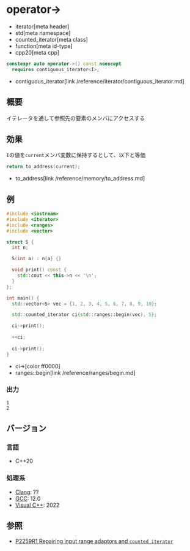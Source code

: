 # operator->
* iterator[meta header]
* std[meta namespace]
* counted_iterator[meta class]
* function[meta id-type]
* cpp20[meta cpp]

```cpp
constexpr auto operator->() const noexcept
  requires contiguous_iterator<I>;
```
* contiguous_iterator[link /reference/iterator/contiguous_iterator.md]

## 概要
イテレータを通して参照先の要素のメンバにアクセスする

## 効果

`I`の値を`current`メンバ変数に保持するとして、以下と等価

```cpp
return to_address(current);
```
* to_address[link /reference/memory/to_address.md]

## 例
```cpp example
#include <iostream>
#include <iterator>
#include <ranges>
#include <vector>

struct S {
  int n;

  S(int a) : n{a} {}

  void print() const {
    std::cout << this->n << '\n';
  }
};

int main() {
  std::vector<S> vec = {1, 2, 3, 4, 5, 6, 7, 8, 9, 10};

  std::counted_iterator ci{std::ranges::begin(vec), 5};

  ci->print();
  
  ++ci;
  
  ci->print();
}
```
* ci->[color ff0000]
* ranges::begin[link /reference/ranges/begin.md]

### 出力
```
1
2
```

## バージョン
### 言語
- C++20

### 処理系
- [Clang](/implementation.md#clang): ??
- [GCC](/implementation.md#gcc): 12.0
- [Visual C++](/implementation.md#visual_cpp): 2022

## 参照
- [P2259R1 Repairing input range adaptors and `counted_iterator`](https://www.open-std.org/jtc1/sc22/wg21/docs/papers/2021/p2259r1.html)
